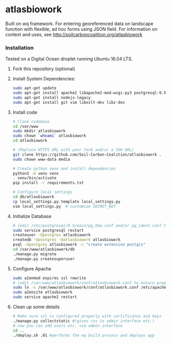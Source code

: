 # atlasbiowork
Built on wq framework. For entering georeferenced data on landscape function with flexible, ad hoc forms using JSON field. 
For information on context and uses, see http://soilcarboncoalition.org/atlasbiowork
### Installation

Tested on a Digital Ocean droplet running Ubuntu 16.04 LTS.

1. Fork this repository (optional)

2. Install System Dependencies:
    ```bash
    sudo apt-get update
    sudo apt-get install apache2 libapache2-mod-wsgi-py3 postgresql-9.5-postgis-2.2 python3-venv
    sudo apt-get install nodejs-legacy
    sudo apt-get install git vim libxslt-dev libz-dev
    ```

3. Install code
    ```bash
    # Clone codebase
    cd /var/www
    sudo mkdir atlasbiowork
    sudo chown `whoami` atlasbiowork
    cd atlasbiowork

    # (Replace HTTPS URL with your fork and/or a SSH URL)
    git clone https://github.com/Soil-Carbon-Coalition/atlasbiowork .
    sudo chown www-data media
    
    # Create python venv and install dependencies
    python3 -m venv venv
    . venv/bin/activate
    pip install -r requirements.txt

    # Configure local settings
    cd db/atlasbiowork
    cp local_settings.py.template local_settings.py
    vim local_settings.py  # customize SECRET_KEY
    ```

4. Initialize Database
    ```bash
    # (edit /etc/postgresql/9.5/main/pg_hba.conf and/or pg_ident.conf to set permissions)
    sudo service postgresql restart
    createuser -Upostgres atlasbiowork
    createdb -Upostgres -Oatlasbiowork atlasbiowork
    psql -Upostgres atlasbiowork -c "create extension postgis"
    cd /var/www/atlasbiowork/db
    ./manage.py migrate
    ./manage.py createsuperuser
    ```

5. Configure Apache
    ```bash
    sudo a2enmod expires ssl rewrite
    # (edit /var/www/atlasbiowork/conf/atlasbiowork.conf to ensure proper path to SSL certificate file)
    sudo ln -s /var/www/atlasbiowork/conf/atlasbiowork.conf /etc/apache2/sites-available/
    sudo a2ensite atlasbiowork
    sudo service apache2 restart
    ```

6. Clean up some details
    ```bash
    # Make sure ssl is configured properly with certificates and keys
    ./manage.py collectstatic #(gives css to admin interface etc.)
    # now you can add users etc. via admin interface
    cd ..
    ./deploy.sh .01 #performs the wq build process and deploys app
    ```
